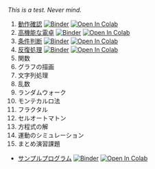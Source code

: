 *This is a test. Never mind.*

1. [動作確認](https://github.com/tueda/PS2020SS/blob/develop/notebooks/01_%E5%8B%95%E4%BD%9C%E7%A2%BA%E8%AA%8D.ipynb) [![Binder](https://mybinder.org/badge_logo.svg)](https://mybinder.org/v2/gh/tueda/PS2020SS/develop?filepath=notebooks/01_%E5%8B%95%E4%BD%9C%E7%A2%BA%E8%AA%8D.ipynb) [![Open In Colab](https://colab.research.google.com/assets/colab-badge.svg)](https://colab.research.google.com/github/tueda/PS2020SS/blob/develop/notebooks/01_%E5%8B%95%E4%BD%9C%E7%A2%BA%E8%AA%8D.ipynb)
1. [高機能な電卓](https://github.com/tueda/PS2020SS/blob/develop/notebooks/02_%E9%AB%98%E6%A9%9F%E8%83%BD%E3%81%AA%E9%9B%BB%E5%8D%93.ipynb) [![Binder](https://mybinder.org/badge_logo.svg)](https://mybinder.org/v2/gh/tueda/PS2020SS/develop?filepath=notebooks/02_%E9%AB%98%E6%A9%9F%E8%83%BD%E3%81%AA%E9%9B%BB%E5%8D%93.ipynb) [![Open In Colab](https://colab.research.google.com/assets/colab-badge.svg)](https://colab.research.google.com/github/tueda/PS2020SS/blob/develop/notebooks/02_%E9%AB%98%E6%A9%9F%E8%83%BD%E3%81%AA%E9%9B%BB%E5%8D%93.ipynb)
1. [条件判断](https://github.com/tueda/PS2020SS/blob/develop/notebooks/03_%E6%9D%A1%E4%BB%B6%E5%88%A4%E6%96%AD.ipynb) [![Binder](https://mybinder.org/badge_logo.svg)](https://mybinder.org/v2/gh/tueda/PS2020SS/develop?filepath=notebooks/03_%E6%9D%A1%E4%BB%B6%E5%88%A4%E6%96%AD.ipynb) [![Open In Colab](https://colab.research.google.com/assets/colab-badge.svg)](https://colab.research.google.com/github/tueda/PS2020SS/blob/develop/notebooks/03_%E6%9D%A1%E4%BB%B6%E5%88%A4%E6%96%AD.ipynb)
1. [反復処理](https://github.com/tueda/PS2020SS/blob/develop/notebooks/04_%E5%8F%8D%E5%BE%A9%E5%87%A6%E7%90%86.ipynb) [![Binder](https://mybinder.org/badge_logo.svg)](https://mybinder.org/v2/gh/tueda/PS2020SS/develop?filepath=notebooks/04_%E5%8F%8D%E5%BE%A9%E5%87%A6%E7%90%86.ipynb) [![Open In Colab](https://colab.research.google.com/assets/colab-badge.svg)](https://colab.research.google.com/github/tueda/PS2020SS/blob/develop/notebooks/04_%E5%8F%8D%E5%BE%A9%E5%87%A6%E7%90%86.ipynb)
1. 関数
1. グラフの描画
1. 文字列処理
1. 乱数
1. ランダムウォーク
1. モンテカルロ法
1. フラクタル
1. セルオートマトン
1. 方程式の解
1. 運動のシミュレーション
1. まとめ演習課題

- [サンプルプログラム](https://github.com/tueda/PS2020SS/blob/develop/notebooks/99_%E3%82%B5%E3%83%B3%E3%83%97%E3%83%AB%E3%83%97%E3%83%AD%E3%82%B0%E3%83%A9%E3%83%A0.ipynb) [![Binder](https://mybinder.org/badge_logo.svg)](https://mybinder.org/v2/gh/tueda/PS2020SS/develop?filepath=notebooks/99_%E3%82%B5%E3%83%B3%E3%83%97%E3%83%AB%E3%83%97%E3%83%AD%E3%82%B0%E3%83%A9%E3%83%A0.ipynb) [![Open In Colab](https://colab.research.google.com/assets/colab-badge.svg)](https://colab.research.google.com/github/tueda/PS2020SS/blob/develop/notebooks/99_%E3%82%B5%E3%83%B3%E3%83%97%E3%83%AB%E3%83%97%E3%83%AD%E3%82%B0%E3%83%A9%E3%83%A0.ipynb)

